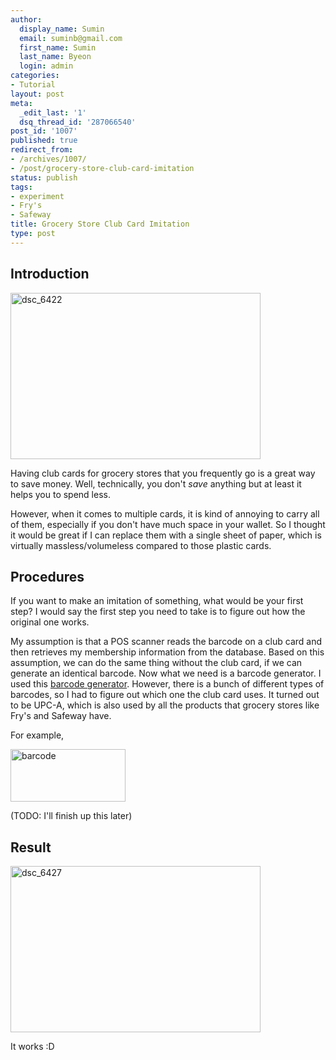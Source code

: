 ```yaml
---
author:
  display_name: Sumin
  email: suminb@gmail.com
  first_name: Sumin
  last_name: Byeon
  login: admin
categories:
- Tutorial
layout: post
meta:
  _edit_last: '1'
  dsq_thread_id: '287066540'
post_id: '1007'
published: true
redirect_from:
- /archives/1007/
- /post/grocery-store-club-card-imitation
status: publish
tags:
- experiment
- Fry's
- Safeway
title: Grocery Store Club Card Imitation
type: post
---
```

Introduction
------------

<img src="http://blog.suminb.com/wp-content/uploads/2009/03/dsc_6422.jpg" alt="dsc_6422" title="dsc_6422" width="400" height="266" class="aligncenter size-full wp-image-1009" />

Having club cards for grocery stores that you frequently go is a great way to save money. Well, technically, you don't *save* anything but at least it helps you to spend less.

However, when it comes to multiple cards, it is kind of annoying to carry all of them, especially if you don't have much space in your wallet. So I thought it would be great if I can replace them with a single sheet of paper, which is virtually massless/volumeless compared to those plastic cards.

Procedures
--------------

If you want to make an imitation of something, what would be your first step? I would say the first step you need to take is to figure out how the original one works.

My assumption is that a POS scanner reads the barcode on a club card and then retrieves my membership information from the database. Based on this assumption, we can do the same thing without the club card, if we can generate an identical barcode. Now what we need is a barcode generator. I used this [barcode generator](http://www.barcoding.com/upc). However, there is a bunch of different types of barcodes, so I had to figure out which one the club card uses. It turned out to be UPC-A, which is also used by all the products that grocery stores like Fry's and Safeway have.

For example,

<img src="http://blog.suminb.com/wp-content/uploads/2009/03/barcode.png" alt="barcode" title="barcode" width="184" height="84" class="aligncenter size-full wp-image-1025" />

(TODO: I'll finish up this later)

Result
-------

<img src="http://blog.suminb.com/wp-content/uploads/2009/03/dsc_6427.jpg" alt="dsc_6427" title="dsc_6427" width="400" height="266" class="aligncenter size-full wp-image-1010" />

It works :D

